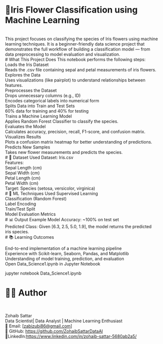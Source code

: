 # 🌸Iris Flower Classification using Machine Learning
<br>
This project focuses on classifying the species of Iris flowers using machine learning techniques. It is a beginner-friendly data science project that demonstrates the full workflow of building a classification model — from data preprocessing to model evaluation and visualization.
<br>
#  What This Project Does
This notebook performs the following steps:
<br>
Loads the Iris Dataset
<br>
Reads the .csv file containing sepal and petal measurements of iris flowers.
<br>
Explores the Data
<br>
Uses visualizations (like pairplot) to understand relationships between features.
<br>
Preprocesses the Dataset
<br>
Drops unnecessary columns (e.g., ID)
<br>
Encodes categorical labels into numerical form
<br>
Splits Data into Train and Test Sets
<br>
60% data for training and 40% for testing
<br>
Trains a Machine Learning Model
<br>
Applies Random Forest Classifier to classify the species.
<br>
Evaluates the Model
<br>
Calculates accuracy, precision, recall, F1-score, and confusion matrix.
<br>
Visualizes Results
<br>
Plots a confusion matrix heatmap for better understanding of predictions.
<br>
Predicts New Samples
<br>
Takes new flower measurements and predicts the species.
<br>
# 📁 Dataset Used
Dataset: Iris.csv
<br>
Features:
<br>
Sepal Length (cm)
<br>
Sepal Width (cm)
<br>
Petal Length (cm)
<br>
Petal Width (cm)
<br>
Target: Species (setosa, versicolor, virginica)
<br>
# 🧠 ML Techniques Used
Supervised Learning
<br>
Classification (Random Forest)
<br>
Label Encoding
<br>
Train/Test Split
<br>
Model Evaluation Metrics
<br>
# 📊 Output Example
Model Accuracy: ~100% on test set
<br>
Predicted Class: Given [6.3, 2.5, 5.0, 1.9], the model returns the predicted iris species.
<br>
# 📚 Learning Outcomes
<br>

End-to-end implementation of a machine learning pipeline
<br>
Experience with Scikit-learn, Seaborn, Pandas, and Matplotlib
<br>
Understanding of model training, prediction, and evaluation
<br>
Open Data_Science1.ipynb in Jupyter Notebook
<br>

jupyter notebook Data_Science1.ipynb
<br>
# 👨‍💻 Author
<br>

Zohaib Sattar
<br>
Data Scientist| Data Analyst | Machine Learning Enthusiast
<br>
📧 Email: [zabizubi86@gmail.com]
<br>
🔗 GitHub: https://github.com/ZohaibSattarDataAI
<br>
🔗LinkedIn:https://www.linkedin.com/in/zohaib-sattar-5680ab2a5/

